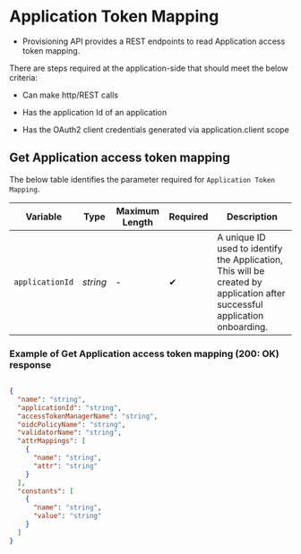 # Application Token Mapping

- Provisioning API provides a REST endpoints to read Application access token mapping.

There are steps required at the application-side that should meet the below criteria:  

- Can make http/REST calls  

- Has the application Id of an application

- Has the OAuth2 client credentials generated via application.client scope


## Get Application access token mapping    

<!--
type: tab
titles: Request, Response
-->

The below table identifies the parameter required for `Application Token Mapping`.

| Variable | Type | Maximum Length | Required | Description |
| -------- | -- |------------| ------- | ---- |
| `applicationId` | *string* | - | &#10004; | A unique ID used to identify the Application, This will be created by application after successful application onboarding. |


<!--
type: tab
-->

### Example of Get Application access token mapping (200: OK) response

```json

{
  "name": "string",
  "applicationId": "string",
  "accessTokenManagerName": "string",
  "oidcPolicyName": "string",
  "validatorName": "string",
  "attrMappings": [
    {
      "name": "string",
      "attr": "string"
    }
  ],
  "constants": [
    {
      "name": "string",
      "value": "string"
    }
  ]
}

```
<!-- type: tab-end -->
